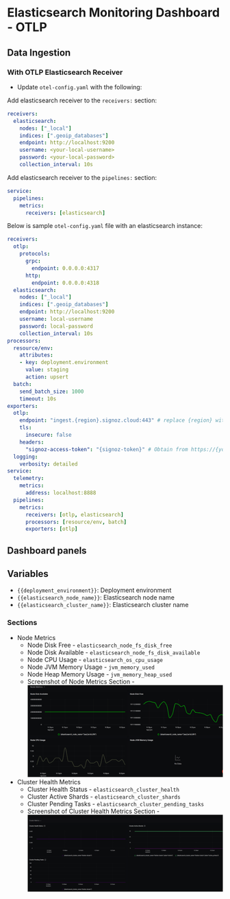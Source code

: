 # Elasticsearch Monitoring Dashboard - OTLP

## Data Ingestion

### With OTLP Elasticsearch Receiver

- Update `otel-config.yaml` with the following:

Add elasticsearch receiver to the `receivers:` section:

```yaml
receivers:
  elasticsearch:
    nodes: ["_local"]
    indices: [".geoip_databases"]
    endpoint: http://localhost:9200
    username: <your-local-username>
    password: <your-local-password>
    collection_interval: 10s
```

Add elasticsearch receiver to the `pipelines:` section:

```yaml
service:
  pipelines:
    metrics:
      receivers: [elasticsearch]
```

Below is sample `otel-config.yaml` file with an elasticsearch instance:

```yaml
receivers:
  otlp:
    protocols:
      grpc:
        endpoint: 0.0.0.0:4317
      http:
        endpoint: 0.0.0.0:4318
  elasticsearch:
    nodes: ["_local"]
    indices: [".geoip_databases"]
    endpoint: http://localhost:9200
    username: local-username
    password: local-password
    collection_interval: 10s
processors:
  resource/env:
    attributes:
    - key: deployment.environment
      value: staging
      action: upsert
  batch:
    send_batch_size: 1000
    timeout: 10s
exporters:
  otlp:
    endpoint: "ingest.{region}.signoz.cloud:443" # replace {region} with your region if you are using signoz cloud, otherwise use localhost:4317 or wherever your collector is running
    tls:
      insecure: false
    headers:
      "signoz-access-token": "{signoz-token}" # Obtain from https://{your-signoz-url}/settings/ingestion-settings (signoz-token is only required for signoz cloud)
  logging:
    verbosity: detailed
service:
  telemetry:
    metrics:
      address: localhost:8888
  pipelines:
    metrics:
      receivers: [otlp, elasticsearch]
      processors: [resource/env, batch]
      exporters: [otlp]
```

## Dashboard panels

## Variables

- `{{deployment_environment}}`: Deployment environment
- `{{elasticsearch_node_name}}`: Elasticsearch node name
- `{{elasticsearch_cluster_name}}`: Elasticsearch cluster name

### Sections

- Node Metrics
  - Node Disk Free - `elasticsearch_node_fs_disk_free`
  - Node Disk Available - `elasticsearch_node_fs_disk_available`
  - Node CPU Usage - `elasticsearch_os_cpu_usage`
  - Node JVM Memory Usage - `jvm_memory_used`
  - Node Heap Memory Usage - `jvm_memory_heap_used`
  - Screenshot of Node Metrics Section - ![Node Metrics Screenshot](assets/node_metrics.png)
- Cluster Health Metrics
  - Cluster Health Status - `elasticsearch_cluster_health`
  - Cluster Active Shards - `elasticsearch_cluster_shards`
  - Cluster Pending Tasks - `elasticsearch_cluster_pending_tasks`
  - Screenshot of Cluster Health Metrics Section - ![Cluster Health Metrics Screenshot](assets/cluster_health_metrics.png)